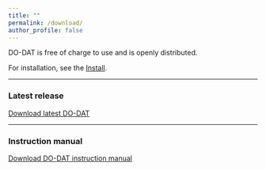 ```yaml
---
title: ""
permalink: /download/
author_profile: false
---
```

DO-DAT is free of charge to use and is openly distributed.

For installation, see the [Install](https://do-dat.github.io/install/).

---
### Latest release
[Download latest DO-DAT](https://github.com/do-dat/do-dat.github.io/raw/master/docs/DO_DAT.zip)

---
### Instruction manual
[Download DO-DAT instruction manual](https://github.com/do-dat/do-dat.github.io/raw/master/docs/DO-DAT%20Instruction%20Manual.pdf)
